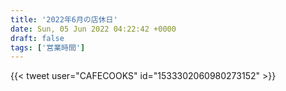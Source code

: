 ```yaml
---
title: '2022年6月の店休日'
date: Sun, 05 Jun 2022 04:22:42 +0000
draft: false
tags: ['営業時間']
---
```


{{< tweet user="CAFECOOKS" id="1533302060980273152" >}}
